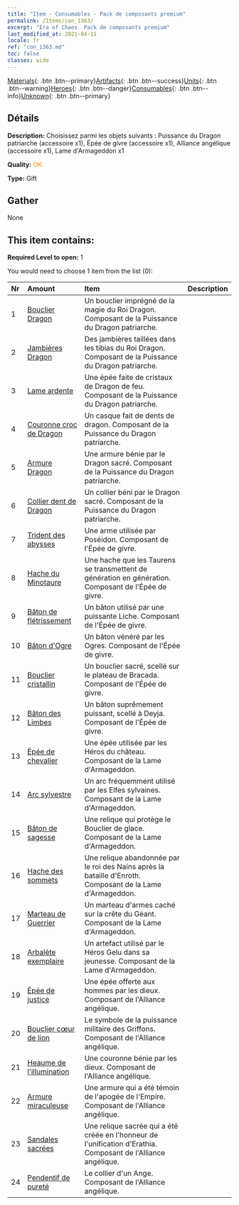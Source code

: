 ```yaml
---
title: "Item - Consumables - Pack de composants premium"
permalink: /Items/con_1363/
excerpt: "Era of Chaos  Pack de composants premium"
last_modified_at: 2021-04-11
locale: fr
ref: "con_1363.md"
toc: false
classes: wide
---
```

 [Materials](/fr/Items/){: .btn .btn--primary}[Artifacts](/fr/Items/Artifacts/){: .btn .btn--success}[Units](/fr/Items/Units/){: .btn .btn--warning}[Heroes](/fr/Items/Heroes/){: .btn .btn--danger}[Consumables](/fr/Items/Consumables/){: .btn .btn--info}[Unknown](/fr/Items/Unknown/){: .btn .btn--primary}

## Détails
 **Description:** Choisissez parmi les objets suivants : Puissance du Dragon patriarche (accessoire x1), Épée de givre (accessoire x1), Alliance angélique (accessoire x1), Lame d'Armageddon x1

 **Quality:** <span style="color: #FF8C00">OK</span>

 **Type:** Gift

## Gather

  None

## This item contains:

 **Required Level to open:** 1

 You would need to choose 1 item from the list (0):

  | Nr | Amount |     Item    | Description |
  |:---|:-------|:------------|:-----------:|
  | 1 | [Bouclier Dragon](/fr/Items/art_144/) | Un bouclier imprégné de la magie du Roi Dragon. Composant de la Puissance du Dragon patriarche. | 
  | 2 | [Jambières Dragon](/fr/Items/art_145/) | Des jambières taillées dans les tibias du Roi Dragon. Composant de la Puissance du Dragon patriarche. | 
  | 3 | [Lame ardente](/fr/Items/art_146/) | Une épée faite de cristaux de Dragon de feu. Composant de la Puissance du Dragon patriarche. | 
  | 4 | [Couronne croc de Dragon](/fr/Items/art_147/) | Un casque fait de dents de dragon. Composant de la Puissance du Dragon patriarche. | 
  | 5 | [Armure Dragon](/fr/Items/art_148/) | Une armure bénie par le Dragon sacré. Composant de la Puissance du Dragon patriarche. | 
  | 6 | [Collier dent de Dragon](/fr/Items/art_149/) | Un collier béni par le Dragon sacré. Composant de la Puissance du Dragon patriarche. | 
  | 7 | [Trident des abysses](/fr/Items/art_160/) | Une arme utilisée par Poséidon. Composant de l'Épée de givre. | 
  | 8 | [Hache du Minotaure](/fr/Items/art_161/) | Une hache que les Taurens se transmettent de génération en génération. Composant de l'Épée de givre. | 
  | 9 | [Bâton de flétrissement](/fr/Items/art_162/) | Un bâton utilisé par une puissante Liche. Composant de l'Épée de givre. | 
  | 10 | [Bâton d'Ogre](/fr/Items/art_163/) | Un bâton vénéré par les Ogres. Composant de l'Épée de givre. | 
  | 11 | [Bouclier cristallin](/fr/Items/art_164/) | Un bouclier sacré, scellé sur le plateau de Bracada. Composant de l'Épée de givre. | 
  | 12 | [Bâton des Limbes](/fr/Items/art_165/) | Un bâton suprêmement puissant, scellé à Deyja. Composant de l'Épée de givre. | 
  | 13 | [Épée de chevalier](/fr/Items/art_166/) | Une épée utilisée par les Héros du château. Composant de la Lame d'Armageddon. | 
  | 14 | [Arc sylvestre](/fr/Items/art_167/) | Un arc fréquemment utilisé par les Elfes sylvaines. Composant de la Lame d'Armageddon. | 
  | 15 | [Bâton de sagesse](/fr/Items/art_168/) | Une relique qui protège le Bouclier de glace. Composant de la Lame d'Armageddon. | 
  | 16 | [Hache des sommets](/fr/Items/art_169/) | Une relique abandonnée par le roi des Nains après la bataille d'Enroth. Composant de la Lame d'Armageddon. | 
  | 17 | [Marteau de Guerrier](/fr/Items/art_170/) | Un marteau d'armes caché sur la crête du Géant. Composant de la Lame d'Armageddon. | 
  | 18 | [Arbalète exemplaire](/fr/Items/art_171/) | Un artefact utilisé par le Héros Gelu dans sa jeunesse. Composant de la Lame d'Armageddon. | 
  | 19 | [Épée de justice](/fr/Items/art_150/) | Une épée offerte aux hommes par les dieux. Composant de l'Alliance angélique. | 
  | 20 | [Bouclier cœur de lion](/fr/Items/art_151/) | Le symbole de la puissance militaire des Griffons. Composant de l'Alliance angélique. | 
  | 21 | [Heaume de l'illumination](/fr/Items/art_152/) | Une couronne bénie par les dieux. Composant de l'Alliance angélique. | 
  | 22 | [Armure miraculeuse](/fr/Items/art_153/) | Une armure qui a été témoin de l'apogée de l'Empire. Composant de l'Alliance angélique. | 
  | 23 | [Sandales sacrées](/fr/Items/art_154/) | Une relique sacrée qui a été créée en l'honneur de l'unification d'Erathia. Composant de l'Alliance angélique. | 
  | 24 | [Pendentif de pureté](/fr/Items/art_155/) | Le collier d'un Ange. Composant de l'Alliance angélique. | 
